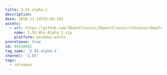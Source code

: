 ```yaml
---
title: 2.55-alpha-1
description: 
date: 2018-11-14T23:45:19Z
assets: 
  - url: https://github.com/ZQuestClassic/ZQuestClassic/releases/download/2.55-alpha-1/2.55_Win_Alpha_1.zip
    name: 2.55_Win_Alpha_1.zip
    platform: windows-win32
prerelease: true
id: 94528662
tag_name: '2.55-alpha-1'
channel: '2.55'
tags:
  - releases
---
```



